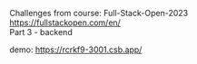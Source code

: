 Challenges from course: Full-Stack-Open-2023 </br>
https://fullstackopen.com/en/ </br>
Part 3 - backend </br>

demo: https://rcrkf9-3001.csb.app/
